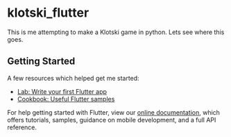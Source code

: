# klotski_flutter

This is me attempting to make a Klotski game in python. Lets see where this goes.

## Getting Started



A few resources which helped get me started:

- [Lab: Write your first Flutter app](https://flutter.dev/docs/get-started/codelab)
- [Cookbook: Useful Flutter samples](https://flutter.dev/docs/cookbook)

For help getting started with Flutter, view our
[online documentation](https://flutter.dev/docs), which offers tutorials,
samples, guidance on mobile development, and a full API reference.
